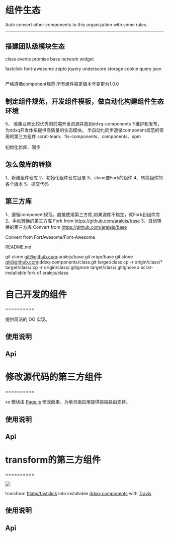组件生态
==========

Auto convert other components to this organization with some rules.

----------

## 搭建团队级模块生态

class
events
promise
base
network
widget

fastclick
font-awesome
zepto
jquery
underscore
storage
cookie
query
json


##
严格遵循component规范
所有组件稳定版本号变更为1.0.0

## 制定组件规范，开发组件模板，做自动化构建组件生态环境

5、
收集业界比较优秀的前端开发资源并放到ddxq-components下维护和发布，为ddxq开发体系提供高质量的生态模块。
半自动化同步遵循component规范的常用的第三方组件
scrat-team、fis-components、components、spm

初始化新库、同步


## 怎么做库的转换
1、新建组件仓库
2、初始化组件仓库目录
3、clone要Fork的组件
4、转换组件的各个版本
5、提交代码

## 第三方库
1、遵循component规范，直接使用第三方库,如果源库不稳定，就Fork到组件库
2、手动转换的第三方库 Fork from https://github.com/aralejs/base
3、自动转换的第三方库 Convert from https://github.com/aralejs/base

Convert from FortAwesome/Font-Awesome

README.md




git clone git@github.com:aralejs/base.git orign/base
git clone git@github.com:ddxq-components/class.git target/class
cp -r origin/class/* target/class/
cp -r origin/class/.gitignore target/class/.gitignore
a scrat-installable fork of aralejs/class




# 自己开发的组件
==========

提供简洁的 OO 实现。

## 使用说明

## Api


# 修改源代码的第三方组件
==========

xx 模块由 [Page.js](http://visionmedia.github.io/page.js/) 修改而来，为单页面应用提供前端路由支持。

## 使用说明

## Api


# transform的第三方组件
==========

![](https://travis-ci.org/ddxq-conponents/fastclick.svg?branch=master)

transform [ftlabs/fastclick](https://github.com/ftlabs/fastclick) into installable [ddxq-components](https://github.com/ddxq-components) with [Travis](https://travis-ci.org/)


## 使用说明

## Api